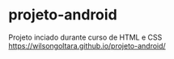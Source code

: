 # projeto-android

Projeto inciado durante curso de HTML e CSS
https://wilsongoltara.github.io/projeto-android/
